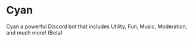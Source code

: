 # Cyan
Cyan a powerful Discord bot that includes Utility, Fun, Music, Moderation, and much more! (Beta)
